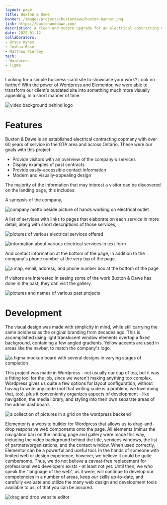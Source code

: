 ```yaml
---
layout: page
title: Buxton & Dawe
banner: /images/projects/buxtondawe/buxton-banner.png
link: https://buxtonanddawe.com/
description: A clean and modern upgrade for an electrical contracting company. Built with Wordpress and Elementor, this is an excellent way to showcase the copmany's services and get customers in their door
date: 2022-01-12
collaborators: 
- Bryce Hynes
- Joshua Rose
- Matthew Piercey
tech:
- Wordpress
- Figma
---
```


Looking for a simple business-card site to showcase your work? Look no further! With the power of Wordpress and Elementor, we were able to transform our client's outdated site into something much more visually appealing, in a short manner of time.

![video background behind logo](/images/projects/buxtondawe/bd-hero.png "Video background with logo overlay")

# Features

Buxton & Dawe is an established electrical contracting copmany with over 60 years of service in the GTA area and across Ontario. These were our goals with this project:

- Provide visitors with an overview of the company's services
- Display examples of past contracts
- Provide easily-accessible contact information
- Modern and visually-appealing design

The majority of the information that may interest a visitor can be discovered on the landing page, this includes:

A synopsis of the company,

![company motto beside picture of hands working on electrical outlet](/images/projects/buxtondawe/bd-quality.png "Synopsis")


A list of services with links to pages that elaborate on each service in more detail, along with short descriptions of those services,

![pictures of various electrical services offered](/images/projects/buxtondawe/bd-services.png "Services")

![information about various electrical services in text form](/images/projects/buxtondawe/bd-learn-more.png "Learn More")

And contact information at the bottom of the page, in addition to the company's phone number at the very top of the page.

![a map, email, address, and phone number box at the bottom of the page](/images/projects/buxtondawe/bd-contact.png "Contact")

If visitors are interested in seeing some of the work Buxton & Dawe has done in the past, they can visit the gallery.  

![pictures and names of various past projects](/images/projects/buxtondawe/bd-gallery.png "Gallery")

# Development

The visual design was made with simplicity in mind, while still carrying the same boldness as the original branding from decades ago. This is accomplished using light translucent window elements overtop a fixed background, containing a few angled gradients. Yellow accents are used in areas like the navbar, to match the company's logo.  

![a figma mockup board with several designs in varying stages of completion](/images/projects/buxtondawe/bd-figma.png "Creating logo and background in Figma")

This project was made in Wordpress - not usually our cup of tea, but it was a fitting tool for the job, since we weren't making anything too complex. Wordpress gives us quite a few options for layout configuration, without having to write any code (not that writing code is a problem; we love doing that, too), plus it conveniently organizes aspects of development - like navigation, the media library, and styling into their own separate areas of the admin dashboard.

![a collection of pictures in a grid on the wordpress backend](/images/projects/buxtondawe/bd-wp-dash.png "Wordpress media library")

Elementor is a website builder for Wordpress that allows us to drag-and-drop responsive web components onto the page. All elements (minus the navigation bar) on the landing page and gallery were made this way, including the video background behind the title, services windows, the list of partners/organizations, and the contact window. When used correctly, Elementor can be a powerful and useful tool. In the hands of someone with limited web or design experience, however, we believe it could be quite cumbersome. Thus, we do not believe a caveat-free replacement for professional web developers exists - at least not yet. Until then, we who speak the "language of the web", as it were, will continue to develop our competencies in a number of areas, keep our skills up-to-date, and carefully evaluate and utilize the many web design and development tools available to us, of that you can be assured.

![drag and drop website editor](/images/projects/buxtondawe/bd-elementor.png "Editing components with Elementor")